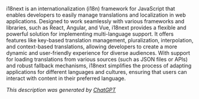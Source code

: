 i18next is an internationalization (i18n) framework for JavaScript that enables developers to easily manage translations and localization in web applications. Designed to work seamlessly with various frameworks and libraries, such as React, Angular, and Vue, i18next provides a flexible and powerful solution for implementing multi-language support. It offers features like key-based translation management, pluralization, interpolation, and context-based translations, allowing developers to create a more dynamic and user-friendly experience for diverse audiences. With support for loading translations from various sources (such as JSON files or APIs) and robust fallback mechanisms, i18next simplifies the process of adapting applications for different languages and cultures, ensuring that users can interact with content in their preferred language.

*This description was generated by [ChatGPT](https://chatgpt.com/)*